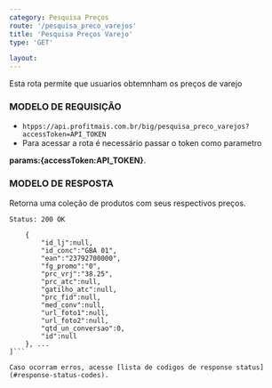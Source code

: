 ```yaml
---
category: Pesquisa Preços
route: '/pesquisa_preco_varejos'
title: 'Pesquisa Preços Varejo'
type: 'GET'

layout:
---
```


Esta rota permite que usuarios obtemnham os preços de varejo

### MODELO DE REQUISIÇÃO

* ```htpps://api.profitmais.com.br/big/pesquisa_preco_varejos?accessToken=API_TOKEN```
* Para acessar a rota é necessário passar o token como parametro 

**params:{accessToken:API_TOKEN}**.

### MODELO DE RESPOSTA

Retorna uma coleção de produtos com seus respectivos preços.

```Status: 200 OK```
```[
    {
        "id_lj":null,
        "id_conc":"GBA 01",
        "ean":"23792700000",
        "fg_promo":"0",
        "prc_vrj":"38.25",
        "prc_atc":null,
        "gatilho_atc":null,
        "prc_fid":null,
        "med_conv":null,
        "url_foto1":null,
        "url_foto2":null,
        "qtd_un_conversao":0,
        "id":null
    }, ...
]```

Caso ocorram erros, acesse [lista de codigos de response status](#response-status-codes).